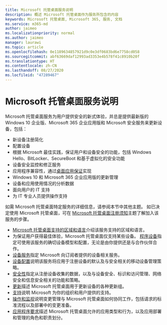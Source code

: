 ```yaml
---
title: Microsoft 托管桌面服务说明
description: 概述 Microsoft 托管桌面作为服务所包含的内容
keywords: Microsoft 托管桌面, Microsoft 365, 服务, 文档
ms.service: m365-md
author: jaimeo
ms.localizationpriority: normal
ms.author: jaimeo
manager: laurawi
ms.topic: article
ms.openlocfilehash: 0e1189634857921d9c0e3df0683bd6e7758cd058
ms.sourcegitcommit: abf63669daf12993ad3353e4b578f41c8910b20f
ms.translationtype: HT
ms.contentlocale: zh-CN
ms.lasthandoff: 08/27/2020
ms.locfileid: "47289467"
---
```

# <a name="microsoft-managed-desktop-service-description"></a>Microsoft 托管桌面服务说明

Microsoft 托管桌面服务为用户提供安全的新式体验，并总是提供最新版的 Windows 10 企业版、Microsoft 365 企业应用版和 Microsoft 安全服务来更新设备，包括：

- 新设备注册简化
- 配置设备
- 根据 Microsoft 最佳实践，保证用户和设备安全的功能，包括 Windows Hello、BitLocker、SecureBoot 和基于虚拟化的安全功能
- 设备安全监控和修正服务
- 应用程序兼容性，通过[桌面应用保证](https://docs.microsoft.com/fasttrack/win-10-desktop-app-assure)实现
- Windows 10 和 Microsoft 365 企业应用版的更新管理
- 设备和应用使用情况的分析数据
- 面向用户的 IT 支持
- 为 IT 专业人员提供操作支持

如需 Microsoft 托管桌面特定服务的详细信息，请参阅本节中其他主题。 如已决定使用 Microsoft 托管桌面，可在 [Microsoft 托管桌面注册须知](https://docs.microsoft.com/microsoft-365/managed-desktop/get-ready/)主题了解加入该服务的步骤。

- [Microsoft 托管桌面支持的区域和语言](regions-languages.md)介绍该服务支持的区域和语言。
- 为保证用户获得最佳体验，Microsoft 托管桌面仅支持某些设备。 [程序设备](device-list.md)指定可使用该服务的确切设备模型和配置，无论是由你提供还是与合作伙伴合作。
- [设备服务](device-services.md)指定 Microsoft 向订阅者提供的设备相关服务。
- [设备配置](device-policies.md)说明该服务将应用于注册设备的默认及与安全相关的移动设备管理策略。
- [安全性](security.md)指定从注册设备收集的数据，以及与设备安全、标识和访问管理、网络安全和信息安全相关的功能和策略。
- [更新](updates.md)描述 Microsoft 托管桌面用于更新设备的各种更新组。
- [支持](support.md)说明 Microsoft 为你的组织和用户提供的支持。
- [操作和监视](operations-and-monitoring.md)说明变更管理与 Microsoft 托管桌面如何协同工作，包括请求的标准流程以及部署中的变更准备。
- [应用程序要求](mmd-app-requirements.md)描述 Microsoft 托管桌面允许的应用类型和行为，以及应用部署和管理的角色和职责划分。
